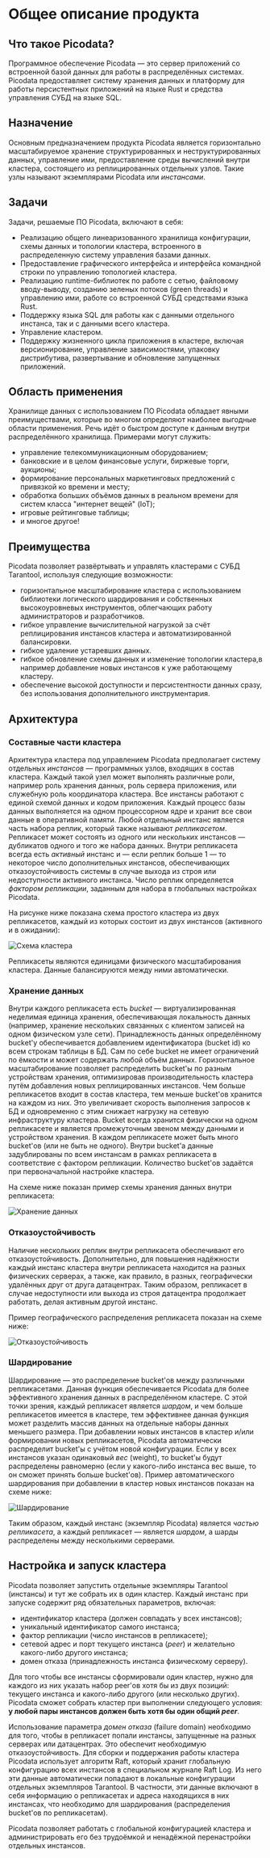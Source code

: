 # Общее описание продукта
## Что такое Picodata?
Программное обеспечение Picodata — это сервер приложений со встроенной базой данных для работы в распределённых системах.
Picodata предоставляет систему хранения данных и платформу для работы персистентных приложений на языке Rust и средства управления СУБД на языке SQL.

## Назначение
Основным предназначением продукта Picodata является горизонтально масштабируемое хранение структурированных и неструктурированных данных, управление ими, предоставление среды вычислений внутри кластера, состоящего из реплицированных отдельных узлов. Такие узлы называют экземплярами Picodata или *инстансами*.

## Задачи
Задачи, решаемые ПО Picodata, включают в себя:

* Реализацию общего линеаризованного хранилища конфигурации, схемы данных и топологии кластера, встроенного в распределенную систему управления базами данных.
* Предоставление графического интерфейса и интерфейса командной строки по управлению топологией кластера.
* Реализацию runtime-библиотек по работе с сетью, файловому вводу-выводу, созданию зеленых потоков (green threads) и управлению ими, работе со встроенной СУБД средствами языка Rust.
* Поддержку языка SQL для работы как с данными отдельного инстанса, так и с данными всего кластера.
* Управление кластером.
* Поддержку жизненного цикла приложения в кластере, включая версионирование, управление зависимостями, упаковку дистрибутива, развертывание и обновление запущенных приложений.

## Область применения
Хранилище данных с использованием ПО Picodata обладает явными преимуществами, которые во многом определяют наиболее выгодные области применения. Речь идёт о быстром доступе к данным внутри распределённого хранилища. Примерами могут служить:

* управление телекоммуникационным оборудованием;
* банковские и в целом финансовые услуги, биржевые торги, аукционы;
* формирование персональных маркетинговых предложений с привязкой ко времени и месту;
* обработка больших объёмов данных в реальном времени для систем класса "интернет вещей" (IoT);
* игровые рейтинговые таблицы;
* и многое другое!

## Преимущества
Picodata позволяет развёртывать и управлять кластерами с СУБД Tarantool, используя следующие возможности:

* горизонтальное масштабирование кластера с использованием библиотеки логического шардирования и собственных высокоуровневых инструментов, облегчающих работу администраторов и разработчиков.
* гибкое управление вычислительной нагрузкой за счёт реплицирования инстансов кластера и автоматизированной балансировки.
* гибкое удаление устаревших данных.
* гибкое обновление схемы данных и изменение топологии кластера,в например добавление новых инстансов к уже работающему кластеру.
* обеспечение высокой доступности и персистентности данных сразу, без использования дополнительного инструментария.

## Архитектура
### Составные части кластера
Архитектура кластера под управлением Picodata предполагает систему отдельных *инстансов* — программных узлов, входящих в состав кластера. Каждый такой узел может выполнять различные роли, например роль хранения данных, роль сервера приложения, или служебную роль координатора кластера.
Все инстансы работают с единой схемой данных и кодом приложения. Каждый процесс базы данных выполняется на одном процессорном ядре и хранит все свои данные в оперативной памяти. 
Любой отдельный инстанс является часть набора реплик, который также называют *репликасетом*. Репликасет может состоять из одного или нескольких инстансов — дубликатов одного и того же набора данных. Внутри репликасета всегда есть *активный* инстанс и — если реплик больше 1 — то некоторое число дополнительных инстансов, обеспечивающих отказоустойчивость системы в случае выхода из строя или недоступности активного инстанса. Число реплик определяется *фактором репликации*, заданным для набора в глобальных настройках Picodata.

На рисунке ниже показана схема простого кластера из двух репликасетов, каждый из которых состоит из двух инстансов (активного и в ожидании):

![Схема кластера](cluster.svg)

Репликасеты являются единицами физического масштабирования кластера. Данные балансируются между ними автоматически.

### Хранение данных
Внутри каждого репликасета есть *bucket* — виртуализированная неделимая единица хранения, обеспечивающая локальность данных (например, хранение нескольких связанных с клиентом записей на одном физическом узле сети). Принадлежность данных определённому bucket'у обеспечивается добавлением идентификатора (bucket id) ко всем строкам таблицы в БД. Сам по себе bucket не имеет ограничений по ёмкости и может содержать любой объём данных. Горизонтальное масштабирование позволяет распределить bucket'ы по разным устройствам хранения, оптимизировав производительность кластера путём добавления новых реплицированных инстансов. Чем больше репликасетов входит в состав кластера, тем меньше bucket'ов хранится на каждом из них. Это увеличивает скорость выполнения запросов к БД и одновременно с этим снижает нагрузку на сетевую инфраструктуру кластера. Bucket всегда хранится физически на одном репликасете и является промежуточным звеном между данными и устройством хранения. В каждом репликасете может быть много bucket'ов (или не быть не одного). Внутри bucket'а данные задублированы по всем инстансам в рамках репликасета в соответствие с фактором репликации. Количество bucket'ов задаётся при первоначальной настройке кластера.

На схеме ниже показан пример схемы хранения данных внутри репликасета:

![Хранение данных](storage.svg)

### Отказоустойчивость
Наличие нескольких реплик внутри репликасета обеспечивают его отказоустойчивость. Дополнительно, для повышения надёжности каждый инстанс кластера внутри репликасета находится на разных физических серверах, а также, как правило, в разных, географически удалённых друг от друга датацентрах. Таким образом, репликасет в случае недоступности или выхода из строя датацентра продолжает работать, делая активным другой инстанс. 

Пример географического распределения репликасета показан на схеме ниже:

![Отказоустойчивость](failover.svg)

### Шардирование
Шардирование — это распределение bucket'ов между различными репликасетами. Данная функция обеспечивается Picodata для более эффективного хранения данных в распределённом кластере. С этой точки зрения, каждый репликасет является *шардом*, и чем больше репликасетов имеется в кластере, тем эффективнее данная функция может разделить массив данных на отдельные наборы данных меньшего размера. При добавлении новых инстансов в кластер и/или формировании новых репликасетов, Picodata автоматически распределит bucket'ы с учётом новой конфигурации. Если у всех инстансов указан одинаковый *вес* (weight), то bucket'ы будут распределены равномерно (если у какого-либо инстанса вес выше, то он сможет принять больше bucket'ов).
Пример автоматического шардирования при добавлении в кластер новых инстансов показан на схеме ниже:

![Шардирование](sharding.svg)

Таким образом, каждый инстанс (экземпляр Picodata) является *частью репликасета*, а каждый репликасет — является *шардом*, а шарды распределены между несколькими серверами.

## Настройка и запуск кластера
Picodata позволяет запустить отдельные экземпляры Tarantool (инстансы) и тут же собрать их в один кластер. Каждый инстанс при запуске содержит ряд обязательных параметров, включая:

* идентификатор кластера (должен совпадать у всех инстансов);
* уникальный идентификатор самого инстанса;
* фактор репликации (число инстансов в репликасете);
* сетевой адрес и порт текущего инстанса (*peer*) и желательно какого-либо другого инстанса;
* домен отказа (принадлежность инстанса физическому серверу).

Для того чтобы все инстансы сформировали один кластер, нужно для каждого из них указать набор peer'ов хотя бы из двух позиций: текущего инстанса и какого-либо другого (или несколько других). Picodata сможет собрать кластер при выполнении следующего условия: **у любой пары инстансов должен быть хотя бы один общий *peer***. 

Использование параметра *домен отказа* (failure domain) необходимо для того, чтобы в репликасет попали инстансы, запущенные на разных серверах или датацентрах. Это обеспечит необходимую отказоустойчивость.
Для сборки и поддержания работы кластера Picodata использует алгоритм Raft, который хранит глобальную конфигурацию всех инстансов в специальном журнале Raft Log. Из него эти данные автоматически попадают в локальные конфигурации отдельных экземпляров Tarantool. В частности, эти данные включают в себя информацию о репликасетах и адреса находящихся в них инстансах, что необходимо для шардирования (распределения bucket'ов по репликасетам).

Picodata позволяет работать с глобальной конфигурацией кластера и администрировать его без трудоёмкой и ненадёжной перенастройки отдельных инстансов. 